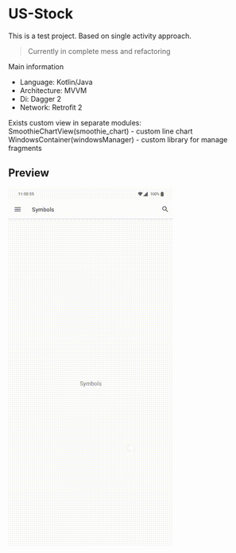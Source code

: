 # US-Stock

This is a test project. Based on single activity approach.

> Currently in complete mess and refactoring

Main information
* Language: Kotlin/Java
* Architecture: MVVM
* Di: Dagger 2
* Network: Retrofit 2

Exists custom view in separate modules: <br />
SmoothieChartView(smoothie_chart) - custom line chart<br />
WindowsContainer(windowsManager) - custom library for manage fragments<br />

## Preview
![](https://github.com/makstron/US-Stock/blob/main/MATERIALS/demo_video.gif)<br /><br />
